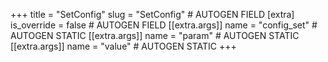 +++
title = "SetConfig"
slug = "SetConfig" # AUTOGEN FIELD
[extra]
is_override = false # AUTOGEN FIELD
[[extra.args]]
name = "config_set" # AUTOGEN STATIC
[[extra.args]]
name = "param" # AUTOGEN STATIC
[[extra.args]]
name = "value" # AUTOGEN STATIC
+++